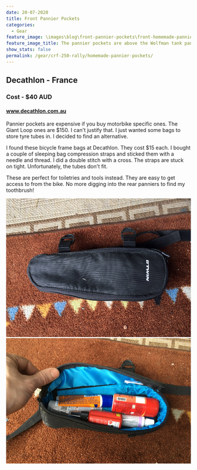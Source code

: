 ```yaml
---
date: 20-07-2020
title: Front Pannier Pockets
categories:
  - Gear
feature_image: \images\blog\front-pannier-pockets\front-homemade-pannier-pockets-on-honda-crf250-rally
feature_image_title: The pannier pockets are above the Wolfman tank panniers
show_stats: false
permalink: /gear/crf-250-rally/homemade-pannier-pockets/
---
```

<h2>Decathlon - France</h2>
<h3>Cost - $40 AUD</h3>
<h4>
  <a href="https://decathlon.com.au/">www.decathlon.com.au</a>
</h4>
<p>
  Pannier pockets are expensive if you buy motorbike specific ones. The Giant Loop ones are $150. I can't justify that. I just wanted some bags to store tyre tubes in. I decided to find an alternative.
</p>

<p>
  I found these bicycle frame bags at Decathlon. They cost $15 each. I bought a couple of sleeping bag compression straps and sticked them with a needle and thread. I did a double stitch with a cross. The straps are stuck on tight. Unfortunately, the tubes don't fit.
</p>

<p>
  These are perfect for toiletries and tools instead. They are easy to get access to from the bike. No more digging into the rear panniers to find my toothbrush!
</p>

<picture>
  <source srcset="\images\blog\front-pannier-pockets\front-decathlon-bike-frame-pannier-pocket.webp">
  <img src="\images\blog\front-pannier-pockets\front-decathlon-bike-frame-pannier-pocket.jpg" alt="A closeup of the homemade Decathlon pannier pocket" />
</picture>

<picture>
  <source srcset="\images\blog\front-pannier-pockets\open-decathlon-bike-frame-pannier-pocket.webp">
  <img src="\images\blog\front-pannier-pockets\open-decathlon-bike-frame-pannier-pocket.jpg" alt="A closeup of the open pannier pocket" />
</picture>





